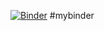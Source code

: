 [![Binder](https://mybinder.org/badge_logo.svg)](https://mybinder.org/v2/gh/Weiktang/python/master?filepath=demo.ipynb)
#mybinder
